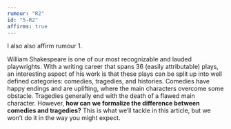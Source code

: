 ```yaml
---
rumour: "R2"
id: "5-R2"
affirms: true
---
```


I also also affirm rumour 1.

William Shakespeare is one of our most recognizable and lauded playwrights. With a writing career that spans 36 (easily attributable) plays, an interesting aspect of his work is that these plays can be split up into well defined categories: comedies, tragedies, and histories. Comedies have happy endings and are uplifting, where the main characters overcome some obstacle. Tragedies generally end with the death of a flawed main character. However, **how can we formalize the difference between comedies and tragedies?** This is what we’ll tackle in this article, but we won’t do it in the way you might expect.
